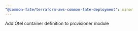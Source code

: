 ```yaml
---
"@common-fate/terraform-aws-common-fate-deployment": minor
---
```


Add Otel container definition to provisioner module
